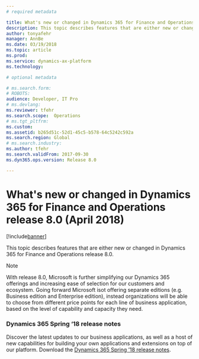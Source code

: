 ```yaml
---
# required metadata

title: What's new or changed in Dynamics 365 for Finance and Operations release 8.0 (April 2018)
description: This topic describes features that are either new or changed in Dynamics 365 for Finance and Operations release 8.0. This version was released in April 2018.
author: tonyafehr
manager: AnnBe
ms.date: 03/19/2018
ms.topic: article
ms.prod: 
ms.service: dynamics-ax-platform
ms.technology: 

# optional metadata

# ms.search.form: 
# ROBOTS: 
audience: Developer, IT Pro
# ms.devlang: 
ms.reviewer: tfehr
ms.search.scope:  Operations
# ms.tgt_pltfrm: 
ms.custom: 
ms.assetid: b265d51c-52d1-45c5-b578-64c5242c592a
ms.search.region: Global
# ms.search.industry: 
ms.author: tfehr
ms.search.validFrom: 2017-09-30 
ms.dyn365.ops.version: Release 8.0

---
```

# What's new or changed in Dynamics 365 for Finance and Operations release 8.0 (April 2018)

[!include[banner](../includes/banner.md)]

This topic describes features that are either new or changed in Dynamics 365 for Finance and Operations release 8.0. 

> [!NOTE]
> With release 8.0, Microsoft is further simplifying our Dynamics 365 offerings and increasing ease of selection for our customers and ecosystem. Going forward Microsoft isot offering separate editions (e.g. Business edition and Enterprise edition), instead organizations will be able to choose from different price points for each line of business application, based on the level of capability and capacity they need. 

### Dynamics 365 Spring ‘18 release notes
Discover the latest updates to our business applications, as well as a host of new capabilities for building your own applications and extensions on top of our platform. Download the [Dynamics 365 Spring ’18 release notes](https://aka.ms/businessappsreleasenotes).

